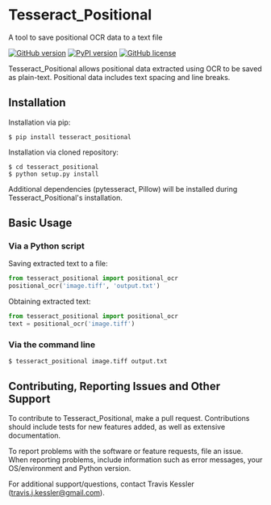 # Tesseract_Positional
A tool to save positional OCR data to a text file

[![GitHub version](https://badge.fury.io/gh/tjkessler%2Ftesseract_positional.svg)](https://badge.fury.io/gh/tjkessler%2Ftesseract_positional)
[![PyPI version](https://badge.fury.io/py/tesseract_positional.svg)](https://badge.fury.io/py/tesseract_positional)
[![GitHub license](https://img.shields.io/badge/license-MIT-blue.svg)](https://raw.githubusercontent.com/tjkessler/tesseract_positional/master/LICENSE.txt)

Tesseract_Positional allows positional data extracted using OCR to be saved as plain-text. Positional data includes text spacing and line breaks.

## Installation

Installation via pip:

```
$ pip install tesseract_positional
```

Installation via cloned repository:

```
$ cd tesseract_positional
$ python setup.py install
```

Additional dependencies (pytesseract, Pillow) will be installed during Tesseract_Positional's installation.

## Basic Usage

### Via a Python script

Saving extracted text to a file:

```python
from tesseract_positional import positional_ocr
positional_ocr('image.tiff', 'output.txt')
```

Obtaining extracted text:

```python
from tesseract_positional import positional_ocr
text = positional_ocr('image.tiff')
```

### Via the command line

```
$ tesseract_positional image.tiff output.txt
```

## Contributing, Reporting Issues and Other Support

To contribute to Tesseract_Positional, make a pull request. Contributions should include tests for new features added, as well as extensive documentation.

To report problems with the software or feature requests, file an issue. When reporting problems, include information such as error messages, your OS/environment and Python version.

For additional support/questions, contact Travis Kessler (travis.j.kessler@gmail.com).
